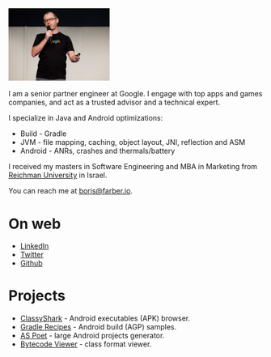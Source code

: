 
<img src="img/Header.jpg" width="200"/>

I am a senior partner engineer at Google. I engage with top apps and games companies, and act 
as a trusted advisor and a technical expert.

I specialize in Java and Android optimizations: 
* Build - Gradle
* JVM - file mapping, caching, object layout, JNI, reflection and ASM
* Android - ANRs, crashes and thermals/battery  

I received my masters in Software Engineering and MBA in Marketing from [Reichman 
University](https://www.runi.ac.il/en/) in Israel.

You can reach me at <boris@farber.io>.

# On web
* [LinkedIn](https://www.linkedin.com/in/borisfarber/) 
* [Twitter](https://x.com/BorisFarber) 
* [Github](https://github.com/borisf) 

# Projects
* [ClassyShark](https://github.com/google/android-classyshark) - Android executables (APK) browser.
* [Gradle Recipes](https://github.com/android/gradle-recipes) - Android build (AGP) samples. 
* [AS Poet](https://github.com/android/android-studio-poet) - large Android projects generator.
* [Bytecode Viewer](https://github.com/borisf/classyshark-bytecode-viewer) - class format viewer. 
